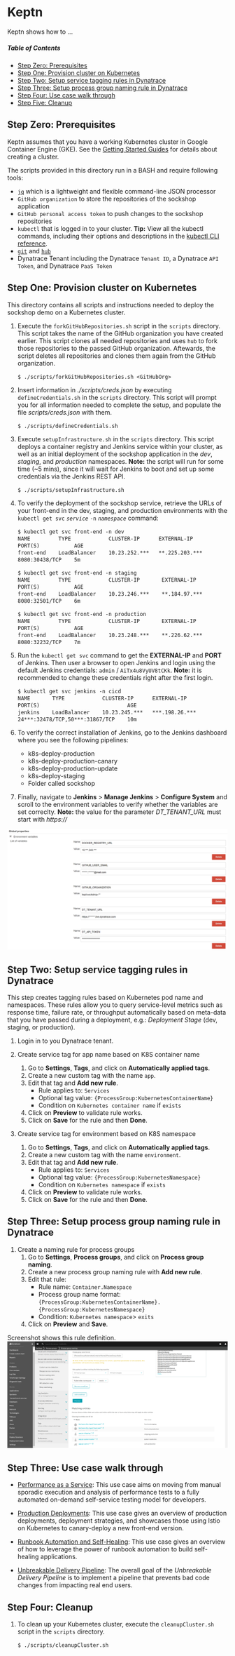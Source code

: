 # Keptn
Keptn shows how to ...

##### Table of Contents
 * [Step Zero: Prerequisites](#step-zero)
 * [Step One: Provision cluster on Kubernetes](#step-one)
 * [Step Two: Setup service tagging rules in Dynatrace](#step-two)
 * [Step Three: Setup process group naming rule in Dynatrace](#step-three)
 * [Step Four: Use case walk through](#step-four)
 * [Step Five: Cleanup](#step-five)

## Step Zero: Prerequisites <a id="step-zero"></a>

Keptn assumes that you have a working Kubernetes cluster in Google Container Engine (GKE). See the [Getting Started Guides](https://kubernetes.io/docs/setup/) for details about creating a cluster.

The scripts provided in this directory run in a BASH and require following tools: 

* [`jq`](https://stedolan.github.io/jq/) which is a lightweight and flexible command-line JSON processor
* `GitHub organization` to store the repositories of the sockshop application
* `GitHub personal access token` to push changes to the sockshop repositories
* `kubectl` that is logged in to your cluster. **Tip:** View all the kubectl commands, including their options and descriptions in the [kubectl CLI reference](https://kubernetes.io/docs/user-guide/kubectl-overview/).
* [`git`](https://git-scm.com/) and [`hub`](https://hub.github.com/)
* Dynatrace Tenant including the Dynatrace `Tenant ID`, a Dynatrace `API Token`, and Dynatrace `PaaS Token`

## Step One: Provision cluster on Kubernetes <a id="step-one"></a>

This directory contains all scripts and instructions needed to deploy the sockshop demo on a Kubernetes cluster.

1. Execute the `forkGitHubRepositories.sh` script in the `scripts` directory. This script takes the name of the GitHub organization you have created earlier. This script clones all needed repositories and uses `hub` to fork those repositories to the passed GitHub organization. Aftewards, the script deletes all repositories and clones them again from the GitHub organization.

    ```console
    $ ./scripts/forkGitHubRepositories.sh <GitHubOrg>
    ```
    
1. Insert information in *./scripts/creds.json* by executing `defineCredentials.sh` in the `scripts` directory. This script will prompt you for all information needed to complete the setup, and populate the file *scripts/creds.json* with them.

    ```console
    $ ./scripts/defineCredentials.sh
    ```
    
1. Execute `setupInfrastructure.sh` in the `scripts` directory. This script deploys a container registry and Jenkins service within your cluster, as well as an initial deployment of the sockshop application in the *dev*, *staging*, and *production* namespaces. **Note:** the script will run for some time (~5 mins), since it will wait for Jenkins to boot and set up some credentials via the Jenkins REST API.

    ```console
    $ ./scripts/setupInfrastructure.sh
    ```

1. To verify the deployment of the sockshop service, retrieve the URLs of your front-end in the dev, staging, and production environments with the `kubectl get svc` *`service`* `-n` *`namespace`* command:

    ```console
    $ kubectl get svc front-end -n dev
    NAME         TYPE            CLUSTER-IP      EXTERNAL-IP       PORT(S)           AGE
    front-end    LoadBalancer    10.23.252.***   **.225.203.***    8080:30438/TCP    5m
    ```

    ```console
    $ kubectl get svc front-end -n staging
    NAME         TYPE            CLUSTER-IP       EXTERNAL-IP      PORT(S)           AGE
    front-end    LoadBalancer    10.23.246.***    **.184.97.***    8080:32501/TCP    6m
    ```

    ```console
    $ kubectl get svc front-end -n production
    NAME         TYPE            CLUSTER-IP       EXTERNAL-IP      PORT(S)           AGE
    front-end    LoadBalancer    10.23.248.***    **.226.62.***    8080:32232/TCP    7m
    ```

1. Run the `kubectl get svc` command to get the **EXTERNAL-IP** and **PORT** of Jenkins. Then user a browser to open Jenkins and login using the default Jenkins credentials: `admin` / `AiTx4u8VyUV8tCKk`. **Note:** it is recommended to change these credentials right after the first login.

    ```console
    $ kubectl get svc jenkins -n cicd
    NAME       TYPE            CLUSTER-IP      EXTERNAL-IP       PORT(S)                            AGE
    jenkins    LoadBalancer    10.23.245.***   ***.198.26.***    24***:32478/TCP,50***:31867/TCP    10m
    ``` 

1. To verify the correct installation of Jenkins, go to the Jenkins dashboard where you see the following pipelines:
    * k8s-deploy-production
    * k8s-deploy-production-canary
    * k8s-deploy-production-update
    * k8s-deploy-staging
    * Folder called sockshop

1. Finally, navigate to **Jenkins** > **Manage Jenkins** > **Configure System** and  scroll to the environment variables to verify whether the variables are set correclty. **Note:** the value for the parameter *DT_TENANT_URL* must start with *https://*

![](./assets/jenkins-env-vars.png)

## Step Two: Setup service tagging rules in Dynatrace <a id="step-two"></a>

This step creates tagging rules based on Kubernetes pod name and namespaces.
These rules allow you to query service-level metrics such as response time, failure rate, or throughput automatically based on meta-data that you have passed during a deployment, e.g.: *Deployment Stage* (dev, staging, or production). 

1. Login in to you Dynatrace tenant.

1. Create service tag for app name based on K8S container name
    1. Go to **Settings**, **Tags**, and click on **Automatically applied tags**.
    1. Create a new custom tag with the name `app`.
    1. Edit that tag and **Add new rule**.
        * Rule applies to: `Services` 
        * Optional tag value: `{ProcessGroup:KubernetesContainerName}`
        * Condition on `Kubernetes container name` if `exists`
    1. Click on **Preview** to validate rule works.
    1. Click on **Save** for the rule and then **Done**.

1. Create service tag for environment based on K8S namespace
    1. Go to **Settings**, **Tags**, and click on **Automatically applied tags**.
    1. Create a new custom tag with the name `environment`.
    1. Edit that tag and **Add new rule**.
        * Rule applies to: `Services` 
        * Optional tag value: `{ProcessGroup:KubernetesNamespace}`
        * Condition on `Kubernetes namespace` if `exists`
    1. Click on **Preview** to validate rule works.
    1. Click on **Save** for the rule and then **Done**.

## Step Three: Setup process group naming rule in Dynatrace <a id="step-three"></a>

1. Create a naming rule for process groups
    1. Go to **Settings**, **Process groups**, and click on **Process group naming**.
    1. Create a new process group naming rule with **Add new rule**. 
    1. Edit that rule:
        * Rule name: `Container.Namespace`
        * Process group name format: `{ProcessGroup:KubernetesContainerName}.{ProcessGroup:KubernetesNamespace}`
        * Condition: `Kubernetes namespace`> `exits`
    1. Click on **Preview** and **Save**.

Screenshot shows this rule definition.
![tagging-rule](./assets/pg_naming.png)

## Step Three: Use case walk through <a id="step-four"></a>

* [Performance as a Service](./usecases/performance-as-a-service): This use case aims on moving from manual sporadic execution and analysis of performance tests to a fully automated on-demand self-service testing model for developers.

* [Production Deployments](./usecases/production-deployments): This use case gives an overview of production deployments, deployment strategies, and showcases those using Istio on Kubernetes to canary-deploy a new front-end version.

* [Runbook Automation and Self-Healing](./usecases/runbook-automation-and-self-healing): This use case gives an overview of how to leverage the power of runbook automation to build self-healing applications. 

* [Unbreakable Delivery Pipeline](./usecases/unbreakable-delivery-pipeline): The overall goal of the *Unbreakable Delivery Pipeline* is to implement a pipeline that prevents bad code changes from impacting real end users.

## Step Four: Cleanup <a id="step-five"></a>

1. To clean up your Kubernetes cluster, execute the `cleanupCluster.sh` script in the `scripts` directory.

    ```console
    $ ./scripts/cleanupCluster.sh
    ```